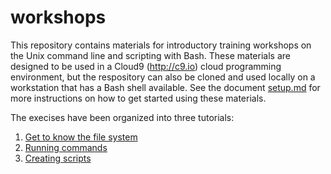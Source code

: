 # workshops

This repository contains materials for introductory training workshops on the Unix command line and scripting with Bash.  These materials are designed to be used in a Cloud9 (http://c9.io) cloud programming environment, but the respository can also be cloned and used locally on a workstation that has a Bash shell available.  See the document [setup.md](setup.md) for more instructions on how to get started using these materials.

The execises have been organized into three tutorials:

1. [Get to know the file system](tutorial1)
2. [Running commands](tutorial2)
3. [Creating scripts](tutorial3)
